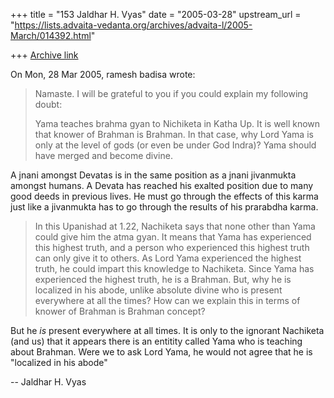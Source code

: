 +++
title = "153 Jaldhar H. Vyas"
date = "2005-03-28"
upstream_url = "https://lists.advaita-vedanta.org/archives/advaita-l/2005-March/014392.html"

+++
[Archive link](https://lists.advaita-vedanta.org/archives/advaita-l/2005-March/014392.html)

On Mon, 28 Mar 2005, ramesh badisa wrote:

>
> Namaste. I will be grateful to you if you could explain my following
> doubt:
>
>
>
> Yama teaches brahma gyan to Nichiketa in Katha Up. It is well known that
> knower of Brahman is Brahman. In that case, why Lord Yama is only at the
> level of gods (or even be under God Indra)? Yama should have merged and
> become divine.

A jnani amongst Devatas is in the same position as a jnani jivanmukta
amongst humans.  A Devata has reached his exalted position due to many
good deeds in previous lives.  He must go through the effects of this
karma just like a jivanmukta has to go through the results of his
prarabdha karma.

> In this Upanishad at 1.22, Nachiketa says that none other
> than Yama could give him the atma gyan. It means that Yama has
> experienced this highest truth, and a person who experienced this
> highest truth can only give it to others. As Lord Yama experienced the
> highest truth, he could impart this knowledge to Nachiketa. Since Yama
> has experienced the highest truth, he is a Brahman. But, why he is
> localized in his abode, unlike absolute divine who is present everywhere
> at all the times? How can we explain this in terms of knower of Brahman
> is Brahman concept?

But he _is_ present everywhere at all times.  It is only to the ignorant
Nachiketa (and us) that it appears there is an entitity called Yama who is
teaching about Brahman.  Were we to ask Lord Yama, he would not agree that
he is "localized in his abode"

-- 
Jaldhar H. Vyas <jaldhar at braincells.com>

